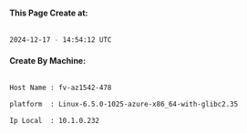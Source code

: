
   
#### This Page Create at:

```bash

2024-12-17 - 14:54:12 UTC

```

#### Create By Machine:

```bash

Host Name : fv-az1542-478

platform  : Linux-6.5.0-1025-azure-x86_64-with-glibc2.35

Ip Local  : 10.1.0.232

```

